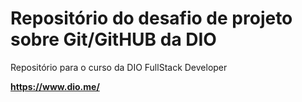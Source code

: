 # Repositório do desafio de projeto sobre Git/GitHUB da DIO

Repositório para o curso da DIO FullStack Developer

**https://www.dio.me/**
